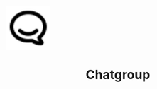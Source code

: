 <div style="display:flex;flex-direction:column;" align="center">
<img src="frontend\public\chat.svg" width="100">
<h1>Chatgroup</h1>
</div>
